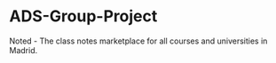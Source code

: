 # ADS-Group-Project
Noted - The class notes marketplace for all courses and universities in Madrid.

